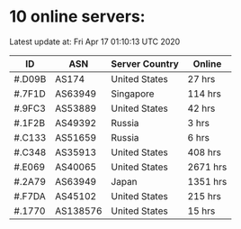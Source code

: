 # 10 online servers:

Latest update at: Fri Apr 17 01:10:13 UTC 2020

| ID | ASN | Server Country | Online |
| -- | --- | -------------- | ------ |
| #.D09B | AS174 | United States | 27 hrs |
| #.7F1D | AS63949 | Singapore | 114 hrs |
| #.9FC3 | AS53889 | United States | 42 hrs |
| #.1F2B | AS49392 | Russia | 3 hrs |
| #.C133 | AS51659 | Russia | 6 hrs |
| #.C348 | AS35913 | United States | 408 hrs |
| #.E069 | AS40065 | United States | 2671 hrs |
| #.2A79 | AS63949 | Japan | 1351 hrs |
| #.F7DA | AS45102 | United States | 215 hrs |
| #.1770 | AS138576 | United States | 15 hrs |

